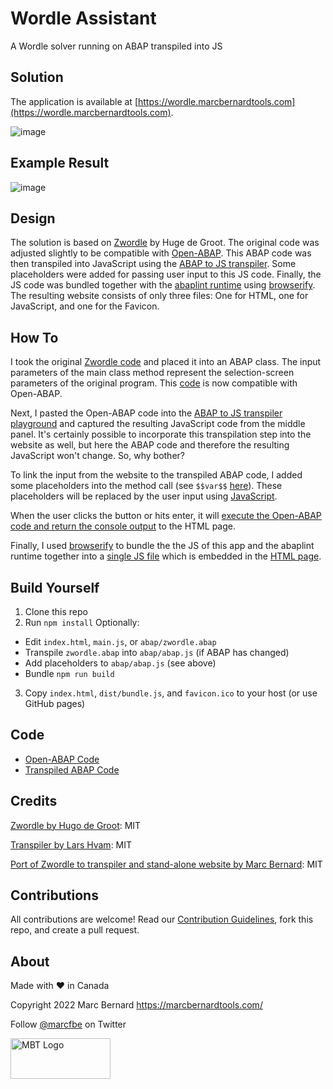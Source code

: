 # Wordle Assistant

A Wordle solver running on ABAP transpiled into JS

## Solution

The application is available at [https://wordle.marcbernardtools.com](https://wordle.marcbernardtools.com).

![image](https://user-images.githubusercontent.com/59966492/194975012-fba4d76c-293e-47c8-bb1a-ba960230f4b7.png)

## Example Result

![image](https://user-images.githubusercontent.com/59966492/194975219-1d377dc6-5286-4148-9cab-66339d365dbb.png)

## Design

The solution is based on [Zwordle](https://github.com/hdegroot/zwordle) by Huge de Groot. The original code was adjusted slightly to be compatible with [Open-ABAP](https://github.com/open-abap/open-abap). This ABAP code was then transpiled into JavaScript using the [ABAP to JS transpiler](https://github.com/abaplint/transpiler). Some placeholders were added for passing user input to this JS code. Finally, the 
JS code was bundled together with the [abaplint runtime](https://github.com/abaplint/abaplint) using [browserify](https://browserify.org/). The resulting website consists of only three files: One for HTML, one for JavaScript, and one for the Favicon.

## How To

I took the original [Zwordle code](https://github.com/hdegroot/zwordle/blob/main/src/zwordle.prog.abap) and placed it into an ABAP class. The input parameters of the main class method represent the selection-screen parameters of the original program. This [code](https://github.com/Marc-Bernard-Tools/Wordle-on-ABAP/blob/main/abap/zwordle.abap) is now compatible with Open-ABAP.

Next, I pasted the Open-ABAP code into the [ABAP to JS transpiler playground](https://transpiler.abaplint.org/) and captured the resulting JavaScript code from the middle panel. It's certainly possible to incorporate this transpilation step into the website as well, but here the ABAP code and therefore the resulting JavaScript won't change. So, why bother?

To link the input from the website to the transpiled ABAP code, I added some placeholders into the method call (see `$$var$$` [here](https://github.com/Marc-Bernard-Tools/Wordle-Assistant/blob/c7559bc6f7acc7b4a56df46ee4898e7fdd6870af/abap/abap.js#L392-L400)). These placeholders will be replaced by the user input using [JavaScript](https://github.com/Marc-Bernard-Tools/Wordle-Assistant/blob/c7559bc6f7acc7b4a56df46ee4898e7fdd6870af/main.js#L15-L30).

When the user clicks the button or hits enter, it will [execute the Open-ABAP code and return the console output](https://github.com/Marc-Bernard-Tools/Wordle-Assistant/blob/c7559bc6f7acc7b4a56df46ee4898e7fdd6870af/main.js#L32-L45) to the HTML page.  

Finally, I used [browserify](https://github.com/Marc-Bernard-Tools/Wordle-Assistant/blob/70946c35ccef70818c95f7fa8207e2163214c4c5/package.json#L8-L10) to bundle the the JS of this app and the abaplint runtime together into a [single JS file](https://github.com/Marc-Bernard-Tools/Wordle-Assistant/blob/main/dist/bundle.js) which is embedded in the [HTML page](https://github.com/Marc-Bernard-Tools/Wordle-Assistant/blob/main/index.html).

## Build Yourself

1. Clone this repo
2. Run `npm install`
  Optionally:
  - Edit `index.html`, `main.js`, or `abap/zwordle.abap` 
  - Transpile `zwordle.abap` into `abap/abap.js` (if ABAP has changed)
  - Add placeholders to `abap/abap.js` (see above)
  - Bundle `npm run build`
3. Copy `index.html`, `dist/bundle.js`, and `favicon.ico` to your host (or use GitHub pages)

## Code

- [Open-ABAP Code](https://github.com/Marc-Bernard-Tools/Wordle-on-ABAP/blob/main/abap/zwordle.abap)
- [Transpiled ABAP Code](https://github.com/Marc-Bernard-Tools/Wordle-on-ABAP/blob/main/abap/abap.js)

## Credits

[Zwordle by Hugo de Groot](https://github.com/hdegroot/zwordle): MIT

[Transpiler by Lars Hvam](https://github.com/abaplint/transpiler): MIT

[Port of Zwordle to transpiler and stand-alone website by Marc Bernard](https://github.com/mbtools): MIT

## Contributions

All contributions are welcome! Read our [Contribution Guidelines](https://github.com/Marc-Bernard-Tools/.github/blob/main/CODE_OF_CONDUCT.md), fork this repo, and create a pull request.

## About

Made with :heart: in Canada

Copyright 2022 Marc Bernard <https://marcbernardtools.com/>

Follow [@marcfbe](https://twitter.com/marcfbe) on Twitter

<p><a href="https://marcbernardtools.com/"><img width="160" height="65" src="https://marcbernardtools.com/info/MBT_Logo_640x250_on_Gray.png" alt="MBT Logo"></a></p>
